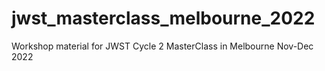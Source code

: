 # jwst_masterclass_melbourne_2022

Workshop material for JWST Cycle 2 MasterClass in Melbourne Nov-Dec 2022
